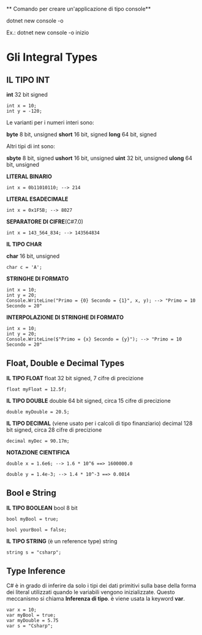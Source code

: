 ** Comando per creare un'applicazione di tipo console**

dotnet new console -o <namespace>

Ex.: dotnet new console -o inizio

# Gli Integral Types

## IL TIPO INT

**int** 32 bit signed
```
int x = 10;
int y = -120;
```
Le varianti per i numeri interi sono:

**byte**  8 bit, unsigned
**short** 16 bit, signed
**long**  64 bit, signed

Altri tipi di int sono:

**sbyte**  8 bit, signed
**ushort** 16 bit, unsigned
**uint**   32 bit, unsigned
**ulong**  64 bit, unsigned

**LITERAL BINARIO**
```
int x = 0b11010110; --> 214
```

**LITERAL ESADECIMALE**
```
int x = 0x1F5B; --> 8027
```

**SEPARATORE DI CIFRE**(C#7.0)
```
int x = 143_564_834; --> 143564834
```

**IL TIPO CHAR**

**char** 16 bit, unsigned
```
char c = 'A';
```

**STRINGHE DI FORMATO**
```
int x = 10;
int y = 20;
Console.WriteLine("Primo = {0} Secondo = {1}", x, y); --> "Primo = 10 Secondo = 20"
```

**INTERPOLAZIONE DI STRINGHE DI FORMATO**
```
int x = 10;
int y = 20;
Console.WriteLine($"Primo = {x} Secondo = {y}"); --> "Primo = 10 Secondo = 20"
```

## Float, Double e Decimal Types

**IL TIPO FLOAT**
float 32 bit signed, 7 cifre di precizione
```
float myFloat = 12.5f;
```

**IL TIPO DOUBLE**
double 64 bit signed, circa 15 cifre di precizione
```
double myDouble = 20.5;
```

**IL TIPO DECIMAL** (viene usato per i calcoli di tipo finanziario)
decimal 128 bit signed, circa 28 cifre di precizione
```
decimal myDec = 90.17m;
```

**NOTAZIONE CIENTIFICA**

```
double x = 1.6e6; --> 1.6 * 10^6 ==> 1600000.0

double y = 1.4e-3; --> 1.4 * 10^-3 ==> 0.0014
```

## Bool e String

**IL TIPO BOOLEAN**
bool 8 bit
```
bool myBool = true;

bool yourBool = false;
```

**IL TIPO STRING** (è un reference type)
string
```
string s = "csharp";
```

## Type Inference

C# è in grado di inferire da solo i tipi dei dati primitivi sulla base della forma dei literal utilizzati quando le variabili vengono inizializzate.
Questo meccanismo si chiama **Inferenza di tipo**. è viene usata la keyword **var**.
```
var x = 10;
var myBool = true;
var myDouble = 5.75
var s = "Csharp";
```